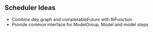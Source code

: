 ## Scheduler Ideas

- Combine dep graph and completableFuture with BiFunction
- Provide common interface for ModelGroup, Model and model steps
